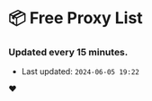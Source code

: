 # :package: Free Proxy List
### Updated every 15 minutes.

- Last updated: `2024-06-05 19:22`

:heart:
